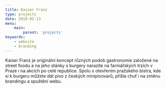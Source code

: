 ```yaml
---
title: Kaiser Franz
type: projects
date: 2019-05-13
menu:
    main:
        parent: 'projects'
keywords:
    - website
    - branding
---
```


Kaiser Franz je originální koncept různých podob gastronomie založené na street foodu a na jeho stánky s burgery narazíte na farmářských trzích v Praze i na akcích po celé republice. Spolu s otevřením pražského bistra, kde si k burgeru můžete dát pivo z českých minipivovarů, přišla chuť i na změnu brandingu a spuštění webu.

<img src="">
